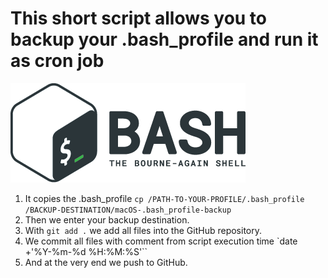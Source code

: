 # This short script allows you to backup your .bash_profile and run it as cron job
![Bash Logo](images/bash_logo.png)

1. It copies the .bash_profile `cp /PATH-TO-YOUR-PROFILE/.bash_profile /BACKUP-DESTINATION/macOS-.bash_profile-backup`
2. Then we enter your backup destination.
3. With `git add .` we add all files into the GitHub repository.
4. We commit all files with comment from script execution time `date +'%Y-%m-%d %H:%M:%S'``
5. And at the very end we push to GitHub.
